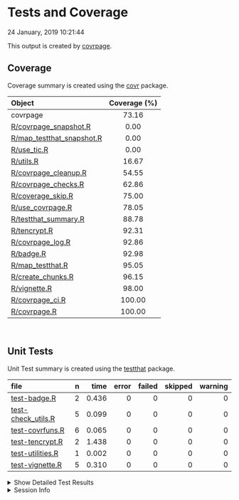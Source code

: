 Tests and Coverage
================
24 January, 2019 10:21:44

This output is created by
[covrpage](https://github.com/metrumresearchgroup/covrpage).

## Coverage

Coverage summary is created using the
[covr](https://github.com/r-lib/covr)
package.

| Object                                                      | Coverage (%) |
| :---------------------------------------------------------- | :----------: |
| covrpage                                                    |    73.16     |
| [R/covrpage\_snapshot.R](../R/covrpage_snapshot.R)          |     0.00     |
| [R/map\_testthat\_snapshot.R](../R/map_testthat_snapshot.R) |     0.00     |
| [R/use\_tic.R](../R/use_tic.R)                              |     0.00     |
| [R/utils.R](../R/utils.R)                                   |    16.67     |
| [R/covrpage\_cleanup.R](../R/covrpage_cleanup.R)            |    54.55     |
| [R/covrpage\_checks.R](../R/covrpage_checks.R)              |    62.86     |
| [R/coverage\_skip.R](../R/coverage_skip.R)                  |    75.00     |
| [R/use\_covrpage.R](../R/use_covrpage.R)                    |    78.05     |
| [R/testthat\_summary.R](../R/testthat_summary.R)            |    88.78     |
| [R/tencrypt.R](../R/tencrypt.R)                             |    92.31     |
| [R/covrpage\_log.R](../R/covrpage_log.R)                    |    92.86     |
| [R/badge.R](../R/badge.R)                                   |    92.98     |
| [R/map\_testthat.R](../R/map_testthat.R)                    |    95.05     |
| [R/create\_chunks.R](../R/create_chunks.R)                  |    96.15     |
| [R/vignette.R](../R/vignette.R)                             |    98.00     |
| [R/covrpage\_ci.R](../R/covrpage_ci.R)                      |    100.00    |
| [R/covrpage.R](../R/covrpage.R)                             |    100.00    |

<br>

## Unit Tests

Unit Test summary is created using the
[testthat](https://github.com/r-lib/testthat)
package.

| file                                               | n |  time | error | failed | skipped | warning |
| :------------------------------------------------- | -: | ----: | ----: | -----: | ------: | ------: |
| [test-badge.R](testthat/test-badge.R)              | 2 | 0.436 |     0 |      0 |       0 |       0 |
| [test-check\_utils.R](testthat/test-check_utils.R) | 5 | 0.099 |     0 |      0 |       0 |       0 |
| [test-covrfuns.R](testthat/test-covrfuns.R)        | 6 | 0.065 |     0 |      0 |       0 |       0 |
| [test-tencrypt.R](testthat/test-tencrypt.R)        | 2 | 1.438 |     0 |      0 |       0 |       0 |
| [test-utilities.R](testthat/test-utilities.R)      | 1 | 0.002 |     0 |      0 |       0 |       0 |
| [test-vignette.R](testthat/test-vignette.R)        | 5 | 0.310 |     0 |      0 |       0 |       0 |

<details closed>

<summary> Show Detailed Test Results
</summary>

| file                                                   | context                    | test                                   | status | n |  time |
| :----------------------------------------------------- | :------------------------- | :------------------------------------- | :----- | -: | ----: |
| [test-badge.R](testthat/test-badge.R#L14)              | badge                      | create badge: create                   | PASS   | 1 | 0.238 |
| [test-badge.R](testthat/test-badge.R#L19)              | badge                      | create badge: output message           | PASS   | 1 | 0.198 |
| [test-check\_utils.R](testthat/test-check_utils.R#L4)  | check for tests            | tests are detected                     | PASS   | 1 | 0.001 |
| [test-check\_utils.R](testthat/test-check_utils.R#L14) | check for packages         | packages are detected                  | PASS   | 3 | 0.049 |
| [test-check\_utils.R](testthat/test-check_utils.R#L23) | use covrpage               | test use\_covrpage                     | PASS   | 1 | 0.049 |
| [test-covrfuns.R](testthat/test-covrfuns.R#L5)         | check summary covr         | covr\_summary: standard input          | PASS   | 1 | 0.027 |
| [test-covrfuns.R](testthat/test-covrfuns.R#L9_L11)     | check summary covr         | covr\_summary: empty input             | PASS   | 1 | 0.001 |
| [test-covrfuns.R](testthat/test-covrfuns.R#L19)        | check summary output types | with data: short                       | PASS   | 1 | 0.020 |
| [test-covrfuns.R](testthat/test-covrfuns.R#L23)        | check summary output types | with data: long                        | PASS   | 1 | 0.013 |
| [test-covrfuns.R](testthat/test-covrfuns.R#L27)        | check summary output types | with data: no data                     | PASS   | 1 | 0.001 |
| [test-covrfuns.R](testthat/test-covrfuns.R#L35)        | check covr to df           | covr object to df: empty input         | PASS   | 1 | 0.003 |
| [test-tencrypt.R](testthat/test-tencrypt.R#L16)        | encryption of PAT          | testing tencrypt: no add               | PASS   | 1 | 1.436 |
| [test-tencrypt.R](testthat/test-tencrypt.R#L22)        | encryption of PAT          | testing tencrypt: with add             | PASS   | 1 | 0.002 |
| [test-utilities.R](testthat/test-utilities.R#L10_L13)  | utils                      | find package in path: benchmark        | PASS   | 1 | 0.002 |
| [test-vignette.R](testthat/test-vignette.R#L23)        | vignettes                  | testing vignette: file time update     | PASS   | 1 | 0.001 |
| [test-vignette.R](testthat/test-vignette.R#L29)        | vignettes                  | testing vignette: create vignette dir  | PASS   | 1 | 0.222 |
| [test-vignette.R](testthat/test-vignette.R#L39)        | vignettes                  | testing vignette: add suggests         | PASS   | 1 | 0.029 |
| [test-vignette.R](testthat/test-vignette.R#L47)        | vignettes                  | testing vignette: append suggests      | PASS   | 1 | 0.031 |
| [test-vignette.R](testthat/test-vignette.R#L57)        | vignettes                  | testing vignette: add vignette builder | PASS   | 1 | 0.027 |

</details>

<details>

<summary> Session Info </summary>

| Field    | Value                               |
| :------- | :---------------------------------- |
| Version  | R version 3.5.1 (2018-07-02)        |
| Platform | x86\_64-apple-darwin15.6.0 (64-bit) |
| Running  | macOS 10.14.2                       |
| Language | en\_US                              |
| Timezone | America/New\_York                   |

| Package  | Version |
| :------- | :------ |
| testthat | 2.0.1   |
| covr     | 3.2.1   |
| covrpage | 0.0.70  |

</details>

<!--- Final Status : pass --->
